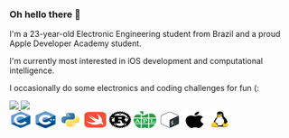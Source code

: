 ### Oh hello there 👋

I'm a 23-year-old Electronic Engineering student from Brazil and a proud Apple Developer Academy student.

I'm currently most interested in iOS development and computational intelligence.

I occasionally do some electronics and coding challenges for fun (:

<div>
  <a href="https://vcoutasso.com">
  <img height="180em" src="https://github-readme-stats.vercel.app/api?username=vcoutasso&show_icons=true&theme=onedark&include_all_commits=true">
  <img height="180em" src="https://github-readme-stats.vercel.app/api/top-langs/?username=vcoutasso&layout=compact&theme=onedark&langs_count=6&exclude_repo=reading-notes,vcoutasso.github.io,CPGEI&hide=Jupyter%20Notebook">
  </a>
</div>

<div style="display: inline_block">
  <img align="center" height="30" width="40" src = "https://raw.githubusercontent.com/devicons/devicon/master/icons/c/c-original.svg">
  <img align="center" height="30" width="40" src = "https://raw.githubusercontent.com/devicons/devicon/master/icons/cplusplus/cplusplus-original.svg">
  <img align="center" height="30" width="40" src = "https://raw.githubusercontent.com/devicons/devicon/master/icons/python/python-original.svg">
  <img align="center" height="30" width="40" src = "https://raw.githubusercontent.com/devicons/devicon/master/icons/swift/swift-original.svg">
  <img align="center" height="30" width="40" src = "https://raw.githubusercontent.com/devicons/devicon/master/icons/rust/rust-plain.svg">
  <img align="center" height="30" width="40" src = "https://raw.githubusercontent.com/devicons/devicon/develop/icons/apl/apl-original.svg">
  <img align="center" height="30" width="40" src = "https://raw.githubusercontent.com/devicons/devicon/master/icons/bash/bash-original.svg">
  <img align="center" height="30" width="40" src = "https://raw.githubusercontent.com/devicons/devicon/master/icons/apple/apple-original.svg">
  <img align="center" height="30" width="40" src = "https://raw.githubusercontent.com/devicons/devicon/master/icons/linux/linux-original.svg">
</div>
